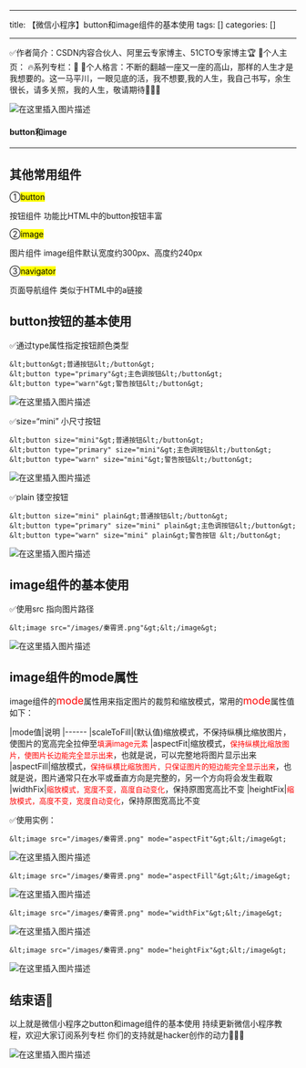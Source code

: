 
--- 
title:  【微信小程序】button和image组件的基本使用 
tags: []
categories: [] 

---
>  
 ✅作者简介：CSDN内容合伙人、阿里云专家博主、51CTO专家博主🏆 📃个人主页： 🔥系列专栏：🥇 💬个人格言：不断的翻越一座又一座的高山，那样的人生才是我想要的。这一马平川，一眼见底的活，我不想要,我的人生，我自己书写，余生很长，请多关照，我的人生，敬请期待💖💖💖 


<img src="https://img-blog.csdnimg.cn/75860e007264416dbfd5fc8c6f545ed3.gif#pic_center" alt="在这里插入图片描述">



#### button和image
- - - - - 


## 其他常用组件

①<mark>button</mark>

>  
 按钮组件 功能比HTML中的button按钮丰富 


②<mark>image</mark>

>  
 图片组件 image组件默认宽度约300px、高度约240px 


③<mark>navigator</mark>

>  
 页面导航组件 类似于HTML中的a链接 


## button按钮的基本使用

✅通过type属性指定按钮颜色类型

```
&lt;button&gt;普通按钮&lt;/button&gt;
&lt;button type="primary"&gt;主色调按钮&lt;/button&gt;
&lt;button type="warn"&gt;警告按钮&lt;/button&gt;

```

<img src="https://img-blog.csdnimg.cn/3534f0fdde77447b82cc52db18d4c8b7.png" alt="在这里插入图片描述">

✅size=“mini” 小尺寸按钮

```
&lt;button size="mini"&gt;普通按钮&lt;/button&gt;
&lt;button type="primary" size="mini"&gt;主色调按钮&lt;/button&gt;
&lt;button type="warn" size="mini"&gt;警告按钮&lt;/button&gt;

```

<img src="https://img-blog.csdnimg.cn/c6026500b21c4a2798b0cf3d9a74e7ac.png" alt="在这里插入图片描述">

✅plain 镂空按钮

```
&lt;button size="mini" plain&gt;普通按钮&lt;/button&gt;
&lt;button type="primary" size="mini" plain&gt;主色调按钮&lt;/button&gt;
&lt;button type="warn" size="mini" plain&gt;警告按钮 &lt;/button&gt;

```

<img src="https://img-blog.csdnimg.cn/965b6dc20bf2457b82aa912ebfff9039.png" alt="在这里插入图片描述">

## image组件的基本使用

✅使用src 指向图片路径

```
&lt;image src="/images/秦霄贤.png"&gt;&lt;/image&gt;

```

<img src="https://img-blog.csdnimg.cn/815d4463f8a143dd8d963bce4ed8fcfb.png" alt="在这里插入图片描述">

## image组件的mode属性

image组件的<font color="red" size="4">mode</font>属性用来指定图片的裁剪和缩放模式，常用的<font color="red" size="4">mode</font>属性值如下：

|mode值|说明
|------
|scaleToFill|(默认值)缩放模式，不保持纵横比缩放图片，使图片的宽高完全拉伸至<font color="red" size="2">填满image元素</font>
|aspectFit|缩放模式，<font color="red" size="2">保持纵横比缩放图片，使图片长边能完全显示出来</font>，也就是说，可以完整地将图片显示出来
|aspectFill|缩放模式，<font color="red" size="2">保持纵横比缩放图片，只保证图片的短边能完全显示出来</font>，也就是说，图片通常只在水平或垂直方向是完整的，另一个方向将会发生截取
|widthFix|<font color="red" size="2">缩放模式，宽度不变，高度自动变化</font>，保持原图宽高比不变
|heightFix|<font color="red" size="2">缩放模式，高度不变，宽度自动变化</font>，保持原图宽高比不变

✅使用实例：

```
&lt;image src="/images/秦霄贤.png" mode="aspectFit"&gt;&lt;/image&gt;

```

<img src="https://img-blog.csdnimg.cn/e7a71799f1af4aa1889d4d9bed37edec.png" alt="在这里插入图片描述">

```
&lt;image src="/images/秦霄贤.png" mode="aspectFill"&gt;&lt;/image&gt;

```

<img src="https://img-blog.csdnimg.cn/d3d89eb3a1df4ceea7c2a40a4505d5c5.png" alt="在这里插入图片描述">

```
&lt;image src="/images/秦霄贤.png" mode="widthFix"&gt;&lt;/image&gt;

```

<img src="https://img-blog.csdnimg.cn/09cbd41a689d42448e5c2b9e5a92b54a.png" alt="在这里插入图片描述">

```
&lt;image src="/images/秦霄贤.png" mode="heightFix"&gt;&lt;/image&gt;

```

<img src="https://img-blog.csdnimg.cn/cae2146b45054fe1b99e472b440b7ec4.png" alt="在这里插入图片描述">

## 结束语🥇

以上就是微信小程序之button和image组件的基本使用 持续更新微信小程序教程，欢迎大家订阅系列专栏 你们的支持就是hacker创作的动力💖💖💖

<img src="https://img-blog.csdnimg.cn/5b80ea7dab574ae5bb3fda934fe3f872.gif#pic_center" alt="在这里插入图片描述">
